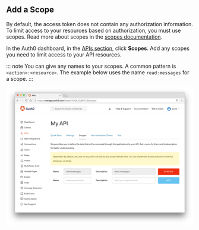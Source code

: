 ## Add a Scope

By default, the access token does not contain any authorization information. To limit access to your resources based on authorization, you must use scopes. Read more about scopes in the [scopes documentation](/scopes).

In the Auth0 dashboard, in the [APIs section](${manage_url}/#/apis), click **Scopes**. Add any scopes you need to limit access to your API resources.

::: note
You can give any names to your scopes. A common pattern is `<action>:<resource>`. The example below uses the name `read:messages` for a scope.
:::

![create scope](/media/articles/api-auth/create-scope.png)
